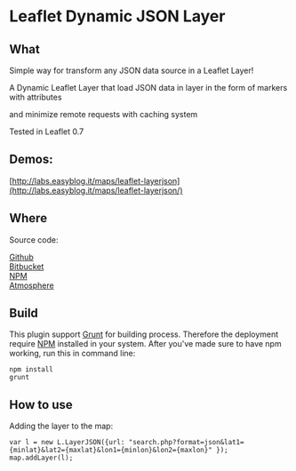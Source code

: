 
Leaflet Dynamic JSON Layer
============

What
------

Simple way for transform any JSON data source in a Leaflet Layer!

A Dynamic Leaflet Layer that load JSON data in layer in the form of markers with attributes

and minimize remote requests with caching system

Tested in Leaflet 0.7


Demos:
------
[http://labs.easyblog.it/maps/leaflet-layerjson](http://labs.easyblog.it/maps/leaflet-layerjson/)


Where
------

Source code:

[Github](https://github.com/stefanocudini/leaflet-layerjson)  
[Bitbucket](https://bitbucket.org/zakis_/leaflet-layerjson)  
[NPM](https://npmjs.org/package/leaflet-layerjson)  
[Atmosphere](https://atmosphere.meteor.com/package/leaflet-layerjson)


Build
------

This plugin support [Grunt](http://gruntjs.com/) for building process.
Therefore the deployment require [NPM](https://npmjs.org/) installed in your system.
After you've made sure to have npm working, run this in command line:
```
npm install
grunt
```

How to use
------

Adding the layer to the map:

```
var l = new L.LayerJSON({url: "search.php?format=json&lat1={minlat}&lat2={maxlat}&lon1={minlon}&lon2={maxlon}" });
map.addLayer(l);
```